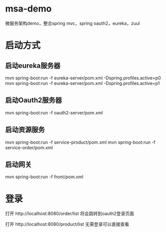 # msa-demo
微服务架构demo，整合spring mvc，spring oauth2，eureka，zuul

# 启动方式
## 启动eureka服务器
mvn spring-boot:run -f eureka-server/pom.xml -Dspring.profiles.active=p0
mvn spring-boot:run -f eureka-server/pom.xml -Dspring.profiles.active=p1
## 启动Oauth2服务器
mvn spring-boot:run -f oauth2-server/pom.xml
## 启动资源服务
mvn spring-boot:run -f service-product/pom.xml
mvn spring-boot:run -f service-order/pom.xml
## 启动网关
mvn spring-boot:run -f front/pom.xml

# 登录
打开
http://localhost:8080/order/list
将会跳转到oauth2登录页面

打开
http://localhost:8080/product/list
无需登录可以直接查看
